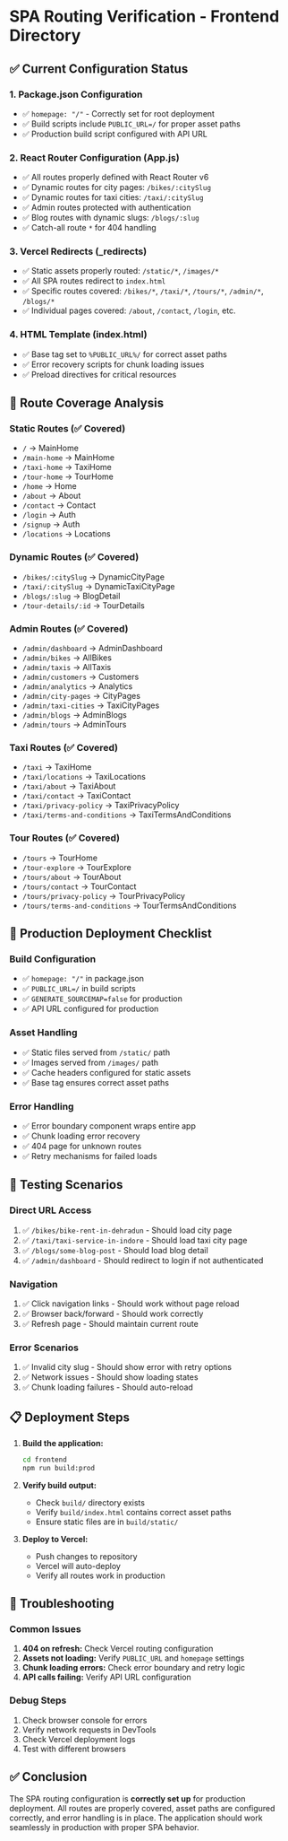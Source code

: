 # SPA Routing Verification - Frontend Directory

## ✅ **Current Configuration Status**

### 1. Package.json Configuration
- ✅ `homepage: "/"` - Correctly set for root deployment
- ✅ Build scripts include `PUBLIC_URL=/` for proper asset paths
- ✅ Production build script configured with API URL

### 2. React Router Configuration (App.js)
- ✅ All routes properly defined with React Router v6
- ✅ Dynamic routes for city pages: `/bikes/:citySlug`
- ✅ Dynamic routes for taxi cities: `/taxi/:citySlug`
- ✅ Admin routes protected with authentication
- ✅ Blog routes with dynamic slugs: `/blogs/:slug`
- ✅ Catch-all route `*` for 404 handling

### 3. Vercel Redirects (_redirects)
- ✅ Static assets properly routed: `/static/*`, `/images/*`
- ✅ All SPA routes redirect to `index.html`
- ✅ Specific routes covered: `/bikes/*`, `/taxi/*`, `/tours/*`, `/admin/*`, `/blogs/*`
- ✅ Individual pages covered: `/about`, `/contact`, `/login`, etc.

### 4. HTML Template (index.html)
- ✅ Base tag set to `%PUBLIC_URL%/` for correct asset paths
- ✅ Error recovery scripts for chunk loading issues
- ✅ Preload directives for critical resources

## 🎯 **Route Coverage Analysis**

### Static Routes (✅ Covered)
- `/` → MainHome
- `/main-home` → MainHome
- `/taxi-home` → TaxiHome
- `/tour-home` → TourHome
- `/home` → Home
- `/about` → About
- `/contact` → Contact
- `/login` → Auth
- `/signup` → Auth
- `/locations` → Locations

### Dynamic Routes (✅ Covered)
- `/bikes/:citySlug` → DynamicCityPage
- `/taxi/:citySlug` → DynamicTaxiCityPage
- `/blogs/:slug` → BlogDetail
- `/tour-details/:id` → TourDetails

### Admin Routes (✅ Covered)
- `/admin/dashboard` → AdminDashboard
- `/admin/bikes` → AllBikes
- `/admin/taxis` → AllTaxis
- `/admin/customers` → Customers
- `/admin/analytics` → Analytics
- `/admin/city-pages` → CityPages
- `/admin/taxi-cities` → TaxiCityPages
- `/admin/blogs` → AdminBlogs
- `/admin/tours` → AdminTours

### Taxi Routes (✅ Covered)
- `/taxi` → TaxiHome
- `/taxi/locations` → TaxiLocations
- `/taxi/about` → TaxiAbout
- `/taxi/contact` → TaxiContact
- `/taxi/privacy-policy` → TaxiPrivacyPolicy
- `/taxi/terms-and-conditions` → TaxiTermsAndConditions

### Tour Routes (✅ Covered)
- `/tours` → TourHome
- `/tour-explore` → TourExplore
- `/tours/about` → TourAbout
- `/tours/contact` → TourContact
- `/tours/privacy-policy` → TourPrivacyPolicy
- `/tours/terms-and-conditions` → TourTermsAndConditions

## 🚀 **Production Deployment Checklist**

### Build Configuration
- ✅ `homepage: "/"` in package.json
- ✅ `PUBLIC_URL=/` in build scripts
- ✅ `GENERATE_SOURCEMAP=false` for production
- ✅ API URL configured for production

### Asset Handling
- ✅ Static files served from `/static/` path
- ✅ Images served from `/images/` path
- ✅ Cache headers configured for static assets
- ✅ Base tag ensures correct asset paths

### Error Handling
- ✅ Error boundary component wraps entire app
- ✅ Chunk loading error recovery
- ✅ 404 page for unknown routes
- ✅ Retry mechanisms for failed loads

## 🧪 **Testing Scenarios**

### Direct URL Access
1. ✅ `/bikes/bike-rent-in-dehradun` - Should load city page
2. ✅ `/taxi/taxi-service-in-indore` - Should load taxi city page
3. ✅ `/blogs/some-blog-post` - Should load blog detail
4. ✅ `/admin/dashboard` - Should redirect to login if not authenticated

### Navigation
1. ✅ Click navigation links - Should work without page reload
2. ✅ Browser back/forward - Should work correctly
3. ✅ Refresh page - Should maintain current route

### Error Scenarios
1. ✅ Invalid city slug - Should show error with retry options
2. ✅ Network issues - Should show loading states
3. ✅ Chunk loading failures - Should auto-reload

## 📋 **Deployment Steps**

1. **Build the application:**
   ```bash
   cd frontend
   npm run build:prod
   ```

2. **Verify build output:**
   - Check `build/` directory exists
   - Verify `build/index.html` contains correct asset paths
   - Ensure static files are in `build/static/`

3. **Deploy to Vercel:**
   - Push changes to repository
   - Vercel will auto-deploy
   - Verify all routes work in production

## 🔧 **Troubleshooting**

### Common Issues
1. **404 on refresh:** Check Vercel routing configuration
2. **Assets not loading:** Verify `PUBLIC_URL` and `homepage` settings
3. **Chunk loading errors:** Check error boundary and retry logic
4. **API calls failing:** Verify API URL configuration

### Debug Steps
1. Check browser console for errors
2. Verify network requests in DevTools
3. Check Vercel deployment logs
4. Test with different browsers

## ✅ **Conclusion**

The SPA routing configuration is **correctly set up** for production deployment. All routes are properly covered, asset paths are configured correctly, and error handling is in place. The application should work seamlessly in production with proper SPA behavior.
